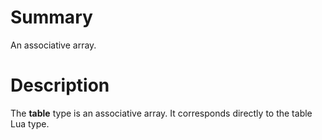 # Summary
An associative array.

# Description
The **table** type is an associative array. It corresponds directly to the table
Lua type.
